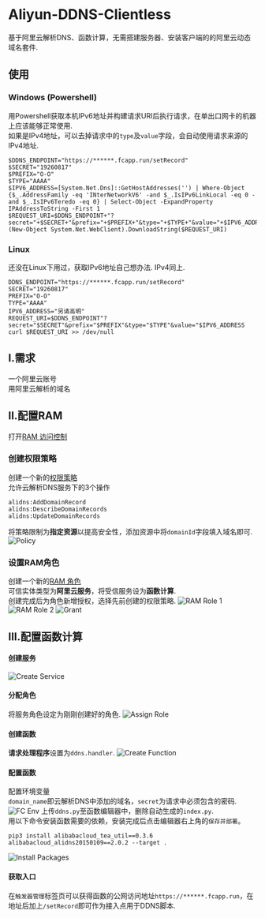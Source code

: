 # Aliyun-DDNS-Clientless
基于阿里云解析DNS、函数计算，无需搭建服务器、安装客户端的的阿里云动态域名套件.
## 使用
### Windows (Powershell)
用Powershell获取本机IPv6地址并构建请求URI后执行请求，在单出口网卡的机器上应该能够正常使用.\
如果是IPv4地址，可以去掉请求中的``type``及``value``字段，会自动使用请求来源的IPv4地址.
````
$DDNS_ENDPOINT="https://******.fcapp.run/setRecord"
$SECRET="19260817"
$PREFIX="O-O"
$TYPE="AAAA"
$IPV6_ADDRESS=[System.Net.Dns]::GetHostAddresses('') | Where-Object {$_.AddressFamily -eq 'INterNetworkV6' -and $_.IsIPv6LinkLocal -eq 0 -and $_.IsIPv6Teredo -eq 0} | Select-Object -ExpandProperty IPAddressToString -First 1
$REQUEST_URI=$DDNS_ENDPOINT+"?secret="+$SECRET+"&prefix="+$PREFIX+"&type="+$TYPE+"&value="+$IPV6_ADDRESS
(New-Object System.Net.WebClient).DownloadString($REQUEST_URI)
````
### Linux
还没在Linux下用过，获取IPv6地址自己想办法.
IPv4同上.
````
DDNS_ENDPOINT="https://******.fcapp.run/setRecord"
SECRET="19260817"
PREFIX="O-O"
TYPE="AAAA"
IPV6_ADDRESS="另请高明"
REQUEST_URI=$DDNS_ENDPOINT"?secret="$SECRET"&prefix="$PREFIX"&type="$TYPE"&value="$IPV6_ADDRESS
curl $REQUEST_URI >> /dev/null
````
## Ⅰ.需求
  一个阿里云账号\
  用阿里云解析的域名
## Ⅱ.配置RAM
打开[RAM 访问控制](https://ram.console.aliyun.com/users)
### 创建权限策略
创建一个新的[权限策略](https://ram.console.aliyun.com/policies)\
允许云解析DNS服务下的3个操作
````
alidns:AddDomainRecord
alidns:DescribeDomainRecords
alidns:UpdateDomainRecords
````
将策略限制为**指定资源**以提高安全性，添加资源中将``domainId``字段填入域名即可.\
![Policy](instruction\RAM\Create_Policy_1.png)
### 设置RAM角色
创建一个新的[RAM 角色](https://ram.console.aliyun.com/roles)\
可信实体类型为**阿里云服务**，将受信服务设为**函数计算**.\
创建完成后为角色新增授权，选择先前创建的权限策略.
![RAM Role 1](instruction\RAM\Create_RAM_1.png)
![RAM Role 2](instruction\RAM\Create_RAM_2.png)
![Grant](instruction\RAM\Grant.png)
## Ⅲ.配置函数计算
#### 创建服务
![Create Service](instruction\Create_Service.png)
#### 分配角色
将服务角色设定为刚刚创建好的角色.
![Assign Role](instruction\RAM\Assign_Role.png)
#### 创建函数
**请求处理程序**设置为``ddns.handler``.
![Create Function](instruction\Create_Function.png)
#### 配置函数
配置环境变量\
``domain_name``即云解析DNS中添加的域名，``secret``为请求中必须包含的密码.
![FC Env](instruction\FC_Env.png)
上传``ddns.py``至函数编辑器中，删除自动生成的``index.py``.\
用以下命令安装函数需要的依赖，安装完成后点击编辑器右上角的``保存并部署``。
````
pip3 install alibabacloud_tea_util==0.3.6 alibabacloud_alidns20150109==2.0.2 --target .
````
![Install Packages](instruction\Install_Packages.png)
#### 获取入口
在``触发器管理``标签页可以获得函数的公网访问地址``https://******.fcapp.run``，在地址后加上``/setRecord``即可作为接入点用于DDNS脚本.